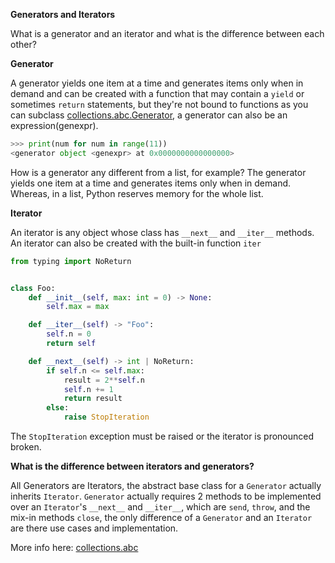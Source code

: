 **Generators and Iterators**

What is a generator and an iterator and what is the difference between each other?

**Generator**

A generator yields one item at a time and generates items only when in demand and can be created with a function that may contain a `yield` or sometimes `return` statements, but they're not bound to functions as you can subclass [collections.abc.Generator](https://docs.python.org/3/library/collections.abc.html#collections.abc.Generator), a generator can also be an expression(genexpr).
```py
>>> print(num for num in range(11))
<generator object <genexpr> at 0x0000000000000000>
```

How is a generator any different from a list, for example?
The generator yields one item at a time and generates items only when in demand. Whereas, in a list, Python reserves memory for the whole list.

**Iterator**

An iterator is any object whose class has `__next__` and `__iter__` methods. An iterator can also be created with the built-in function `iter`

```py
from typing import NoReturn


class Foo:
    def __init__(self, max: int = 0) -> None:
        self.max = max

    def __iter__(self) -> "Foo":
        self.n = 0
        return self

    def __next__(self) -> int | NoReturn:
        if self.n <= self.max:
            result = 2**self.n
            self.n += 1
            return result
        else:
            raise StopIteration
```
The `StopIteration` exception must be raised or the iterator is pronounced broken.

**What is the difference between iterators and generators?**

All Generators are Iterators, the abstract base class for a `Generator` actually inherits `Iterator`. `Generator` actually requires 2 methods to be implemented over an `Iterator`'s `__next__` and `__iter__`, which are `send`, `throw`, and the mix-in methods `close`, the only difference of a `Generator` and an `Iterator` are there use cases and implementation.

More info here: [collections.abc](https://docs.python.org/3/library/collections.abc.html)
